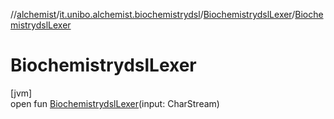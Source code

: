 //[alchemist](../../../index.md)/[it.unibo.alchemist.biochemistrydsl](../index.md)/[BiochemistrydslLexer](index.md)/[BiochemistrydslLexer](-biochemistrydsl-lexer.md)

# BiochemistrydslLexer

[jvm]\
open fun [BiochemistrydslLexer](-biochemistrydsl-lexer.md)(input: CharStream)
